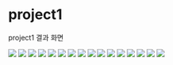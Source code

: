 # project1

project1 결과 화면

<img src="/screenshots/result1.PNG">
<img src="/screenshots/result2.PNG">
<img src="/screenshots/result3.PNG">

<img src="/screenshots/menu2_result.png">
<img src="/screenshots/menu3_result.png">

<img src="/screenshots/menu5_result_1.png">
<img src="/screenshots/menu5_result_2.png">
<img src="/screenshots/menu5_result_3.png">

<img src="/screenshots/menu6_result_1.png">
<img src="/screenshots/menu6_result_2.png">
<img src="/screenshots/menu6_result_3.png">

<img src="/screenshots/menu7_result.png">
<img src="/screenshots/menu7_result_2.png">
<img src="/screenshots/menu7_result_3.png">

<img src="/screenshots/menu1_result.png">
<img src="/screenshots/menu1_result_2.png">
